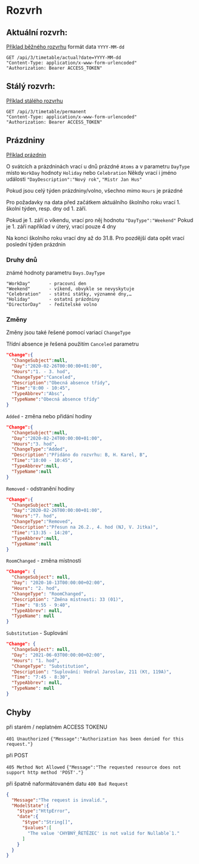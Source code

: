 # Rozvrh



## Aktuální rozvrh:

[Příklad běžného rozvrhu](rozvrh_priklady/bezny.json)
formát data ```YYYY-MM-dd```

```
GET /api/3/timetable/actual?date=YYYY-MM-dd
"Content-Type: application/x-www-form-urlencoded"
"Authorization: Bearer ACCESS_TOKEN"
```



## Stálý rozvrh:

[Příklad stálého rozvrhu](rozvrh_priklady/staly.json)

```
GET /api/3/timetable/permanent
"Content-Type: application/x-www-form-urlencoded"
"Authorization: Bearer ACCESS_TOKEN"
```



## Prázdniny

[Příklad prázdnin](rozvrh_priklady/prazdniny.json)

O svátcích a prázdninách vrací u dnů prázdné ```Atoms``` a v parametru ```DayType``` místo ```WorkDay``` hodnoty ```Holiday``` nebo ```Celebration```
Někdy vrací i jméno události ```"DayDescription":"Nový rok"```, ```"Mistr Jan Hus"```

Pokud jsou celý týden prázdniny/volno, všechno mimo ```Hours``` je prázdné

Pro požadavky na data před začátkem aktuálního školního roku vrací 1. školní týden, resp. dny od 1. září.

Pokud je 1. září o víkendu, vrací  pro něj hodnotu  ```"DayType":"Weekend"```
Pokud je 1. září například v úterý, vrací pouze 4 dny

Na konci školního roku vrací dny až do 31.8. Pro pozdější data opět vrací poslední týden prázdnin



### Druhy dnů

známé hodnoty parametru ```Days.DayType```

```
"WorkDay" 		- pracovní den
"Weekend" 		- víkend, obvykle se nevyskytuje
"Celebration" 	- státní státky, významné dny,…
"Holiday" 		- ostatní prázdniny
"DirectorDay" 	- ředitelské volno
```



### Změny

Změny jsou také řešené pomocí variací ```ChangeType```

Třídní absence je řešená použitím ```Canceled``` parametru

```json
"Change":{
  "ChangeSubject":null,
  "Day":"2020-02-26T00:00:00+01:00",
  "Hours":"1. - 3. hod",
  "ChangeType":"Canceled",
  "Description":"Obecná absence třídy",
  "Time":"8:00 - 10:45",
  "TypeAbbrev":"Absc",
  "TypeName":"Obecná absence třídy"
}
```
```Added``` - změna nebo přidání hodiny

```json
"Change":{
  "ChangeSubject":null,
  "Day":"2020-02-24T00:00:00+01:00",
  "Hours":"3. hod",
  "ChangeType":"Added",
  "Description":"Přidáno do rozvrhu: B, H. Karel, B",
  "Time":"10:00 - 10:45",
  "TypeAbbrev":null,
  "TypeName":null
}
```
```Removed``` - odstranění hodiny

```json
"Change":{
  "ChangeSubject":null,
  "Day":"2020-02-26T00:00:00+01:00",
  "Hours":"7. hod",
  "ChangeType":"Removed",
  "Description":"Přesun na 26.2., 4. hod (NJ, V. Jitka)",
  "Time":"13:35 - 14:20",
  "TypeAbbrev":null,
  "TypeName":null
}
```
```RoomChanged``` - změna místnosti

```json
"Change": {
  "ChangeSubject": null,
  "Day": "2020-10-13T00:00:00+02:00",
  "Hours": "2. hod",
  "ChangeType": "RoomChanged",
  "Description": "Změna místnosti: 33 (01)",
  "Time": "8:55 - 9:40",
  "TypeAbbrev": null,
  "TypeName": null
}
```
```Substitution``` - Suplování

```json
"Change": {
  "ChangeSubject": null,
  "Day": "2021-06-03T00:00:00+02:00",
  "Hours": "1. hod",
  "ChangeType": "Substitution",
  "Description": "Suplování: Vedral Jaroslav, 211 (Kt, 119A)",
  "Time": "7:45 - 8:30",
  "TypeAbbrev": null,
  "TypeName": null
}
```
## Chyby

při starém / neplatném ACCESS TOKENU

```401 Unauthorized```
```{"Message":"Authorization has been denied for this request."}```

při POST

```405 Method Not Allowed```
```{"Message":"The requested resource does not support http method 'POST'."}```

při špatně naformátovaném datu
```400 Bad Request```

```json
{
  "Message":"The request is invalid.",
  "ModelState":{
    "$type":"HttpError",
    "date":{
      "$type":"String[]",
      "$values":[
        "The value 'CHYBNÝ_ŘETĚZEC' is not valid for Nullable`1."
      ]
    }
  }
}
```



